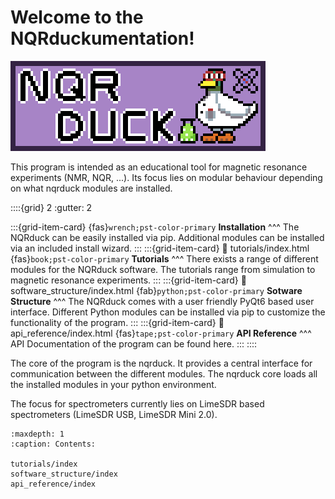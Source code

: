 # Welcome to the NQRduckumentation!

<img src="_static/Logo_full.png" alt="NQRduck Logo" class="center">
<br>

This program is intended as an educational tool for magnetic resonance experiments (NMR, NQR, ...). Its focus lies on modular behaviour depending on what nqrduck modules are installed. 

::::{grid} 2
:gutter: 2

:::{grid-item-card}
{fas}`wrench;pst-color-primary`  **Installation**
^^^
The NQRduck can be easily installed via pip. Additional modules can be installed via an included install wizard.
:::
:::{grid-item-card}
:link: tutorials/index.html
{fas}`book;pst-color-primary`  **Tutorials**
^^^
There exists a range of different modules for the NQRduck software. The tutorials range from simulation to magnetic resonance experiments.
:::
:::{grid-item-card}
:link: software_structure/index.html
{fab}`python;pst-color-primary`  **Sotware Structure** 
^^^
The NQRduck comes with a user friendly PyQt6 based user interface. Different Python modules can be installed via pip to customize the functionality of the program. 
:::
:::{grid-item-card}
:link: api_reference/index.html
{fas}`tape;pst-color-primary`  **API Reference**
^^^
API Documentation of the program can be found here.
:::
::::

The core of the program is the nqrduck. It provides a central interface for communication between the different modules. The nqrduck core loads all the installed modules in your python environment.

The focus for spectrometers currently lies on LimeSDR based spectrometers (LimeSDR USB, LimeSDR Mini 2.0).

```{toctree}
:maxdepth: 1
:caption: Contents:

tutorials/index
software_structure/index
api_reference/index
```